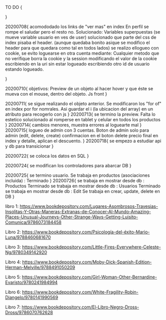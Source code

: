 TO DO {
    
}

20200708{
    acomododado los links de "ver mas" en index
    En perfil se rompe el saludar pero el resto no. Solucionado: Variables superpuestas (se mueve variable usuario en ves de user)
    solucionado que parte del css de index pisaba el header. (aunque quedaba bonito asique se modifico el header para que quedara como tal en todos lados)
    se realizo ellogueo con cookie, se evito loguearse en otra cuenta mediante: Cualquier metodo que no verifique borra la cookie y la session
        modificando el valor de la cookie
        escribiendo en la uri sin estar logueado
        escribiendo otro id de usuario estando logueado.
    
}

20200710{
    objetivos: Preview de un objeto al hacer hover y que éste se mueva con el mouse, dentro del objeto. Js front
}

20200711{
    se sigue realizando el objeto anterior. Se modificaron los "for of" en index por for nomrales. Asi guardar el i (la ubicacion del array) en un atributo para recogerlo con js
}
20200713{
    se termino la preview. Falta lo estetico
    solucionado al romperse en tablet y celular en todos los productos
}
20200714{
    cambios menores, muestra errores al loguearte mal
}
20200715{
    logueo de admin con 3 cuentas.
    Boton de admin solo para admin (edit, delete, create)
    confirmacion en el boton delete
    precio final en index y detalle, aplican el descuento.
}
20200718{
    se empezo a estudiar api y db para transicionar
}

20200722{
    se coloca los datos en SQL
}

20200724{
    se modifican los controladores para abarcar DB
}

20200725{
    se termino usuario. Se trabaja en productos (asociaciones incluida) : Terminado
}
20200726{
    se trabaja en mostrar desde db : Productos Terminado
    se trabaja en mostrar desde db : Usuarios Terminado
    se trabaja en mostrar desde db : Edit
    Se trabaja en crear, update, delete en DB
}

libro 1: https://www.bookdepository.com/Lugares-Asombrosos-Travesias-Insolitas-Y-Otras-Maneras-Extranas-de-Conocer-Al-Mundo-Amazing-Places-Unusual-Journeys-Other-Strange-Ways-Getting-Luisito-Comunica/9786073184458

Libro 2: https://www.bookdepository.com/Psicología-del-éxito-Mario-Luna/9788460681670

Libro 3: https://www.bookdepository.com/Little-Fires-Everywhere-Celeste-Ng/9780349142920

Libro 4: https://www.bookdepository.com/Moby-Dick-Spanish-Edition-Herman-Melville/9788491050209

Libro 5: https://www.bookdepository.com/Girl-Woman-Other-Bernardine-Evaristo/9780241984994

Libro 6: https://www.bookdepository.com/White-Fragility-Robin-Diangelo/9780141990569

Libro 7: https://www.bookdepository.com/El-Libro-Negro-Dross-Dross/9786070762628
